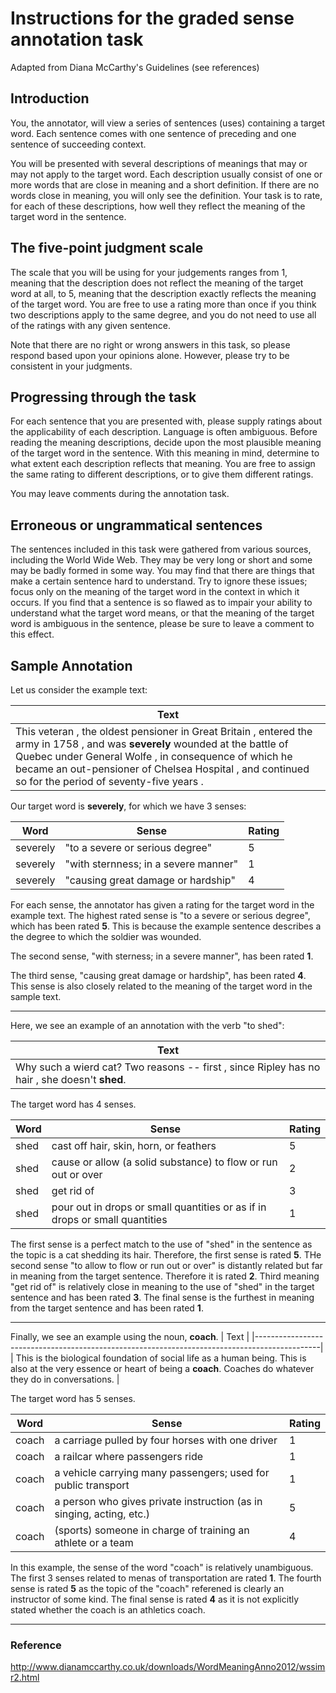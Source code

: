 # Instructions for the graded sense annotation task
Adapted from Diana McCarthy's Guidelines (see references)
## Introduction
You, the annotator, will view a series of sentences (uses) containing a target word. Each sentence comes with one sentence of preceding and one sentence of succeeding context.

You will be presented with several descriptions of meanings that may or may not apply to the target word. Each description usually consist of one or more words that are close in meaning and a short definition. If there are no words close in meaning, you will only see the definition. Your task is to rate, for each of these descriptions, how well they reflect the meaning of the target word in the sentence.

## The five-point judgment scale
The scale that you will be using for your judgements ranges from 1, meaning that the description does not reflect the meaning of the target word at all, to 5, meaning that the description exactly reflects the meaning of the target word. You are free to use a rating more than once if you think two descriptions apply to the same degree, and you do not need to use all of the ratings with any given sentence.

Note that there are no right or wrong answers in this task, so please respond based upon your opinions alone. However, please try to be consistent in your judgments.

## Progressing through the task
For each sentence that you are presented with, please supply ratings about the applicability of each description. Language is often ambiguous. Before reading the meaning descriptions, decide upon the most plausible meaning of the target word in the sentence. With this meaning in mind, determine to what extent each description reflects that meaning. You are free to assign the same rating to different descriptions, or to give them different ratings.

You may leave comments during the annotation task.

## Erroneous or ungrammatical sentences
The sentences included in this task were gathered from various sources, including the World Wide Web. They may be very long or short and some may be badly formed in some way. You may find that there are things that make a certain sentence hard to understand. Try to ignore these issues; focus only on the meaning of the target word in the context in which it occurs. If you find that a sentence is so flawed as to impair your ability to understand what the target word means, or that the meaning of the target word is ambiguous in the sentence, please be sure to leave a comment to this effect.

## Sample Annotation
Let us consider the example text:

| Text                                                                           |
|--------------------------------------------------------------------------------|
| This veteran , the oldest pensioner in Great Britain , entered the army in 1758 , and was **severely** wounded at the battle of Quebec under General Wolfe , in consequence of which he became an out-pensioner of Chelsea Hospital , and continued so for the period of seventy-five years .               |


Our target word is **severely**, for which we have 3 senses:

| Word         | Sense                                |  Rating  |
|--------------|--------------------------------------|----------|
| severely     |  "to a severe or serious degree"     | 5        |
| severely     |  "with sternness; in a severe manner"| 1        |
| severely     |  "causing great damage or hardship"  | 4        |

For each sense, the annotator has given a rating for the target word in the example text. The highest rated sense is "to a severe or serious degree", which has been rated **5**. This is because the example sentence describes a the degree to which the soldier was wounded. 

The second sense, "with sterness; in a severe manner", has been rated **1**.

The third sense, "causing great damage or hardship", has been rated **4**. This sense is also closely related to the meaning of the target word in the sample text.
***
Here, we see an example of an annotation with the verb "to shed":

| Text                                                                                         |
|----------------------------------------------------------------------------------------------|
| Why such a wierd cat? Two reasons -- first , since Ripley has no hair , she doesn't **shed**.|

The target word has 4 senses.

| Word         | Sense                                                                        |  Rating  |
|--------------|------------------------------------------------------------------------------|----------|
| shed         |  cast off hair, skin, horn, or feathers                                      | 5        |
| shed         |  cause or allow (a solid substance) to flow or run out or over               | 2        |
| shed         |  get rid of                                                                  | 3        |
| shed         |  pour out in drops or small quantities or as if in drops or small quantities | 1        |

The first sense is a perfect match to the use of "shed" in the sentence as the topic is a cat shedding its hair. Therefore, the first sense is rated **5**. THe second sense "to allow to flow or run out or over" is distantly related but far in meaning from the target sentence. Therefore it is rated **2**. Third meaning "get rid of" is relatively close in meaning to the use of "shed" in the target sentence and has been rated **3**. The final sense is the furthest in meaning from the target sentence and has been rated **1**.

***

Finally, we see an example using the noun, **coach**.
| Text                                                                                         |
|----------------------------------------------------------------------------------------------|
| This is the biological foundation of social life as a human being. This is also at the very essence or heart of being a **coach**. Coaches do whatever they do in conversations.                            |

The target word has 5 senses.

| Word         | Sense                                                                        |  Rating  |
|--------------|------------------------------------------------------------------------------|----------|
| coach        |  a carriage pulled by four horses with one driver                            | 1        |
| coach        |  a railcar where passengers ride                                             | 1        |
| coach        |  a vehicle carrying many passengers; used for public transport               | 1        |
| coach        |  a person who gives private instruction (as in singing, acting, etc.)        | 5        |
| coach        |  (sports) someone in charge of training an athlete or a team                 | 4        |


In this example, the sense of the word "coach" is relatively unambiguous. The first 3 senses related to menas of transportation are rated **1**. The fourth sense is rated **5** as the topic of the "coach" referened is clearly an instructor of some kind. The final sense is rated **4** as it is not explicitly stated whether the coach is an athletics coach.


***
### Reference
http://www.dianamccarthy.co.uk/downloads/WordMeaningAnno2012/wssimr2.html